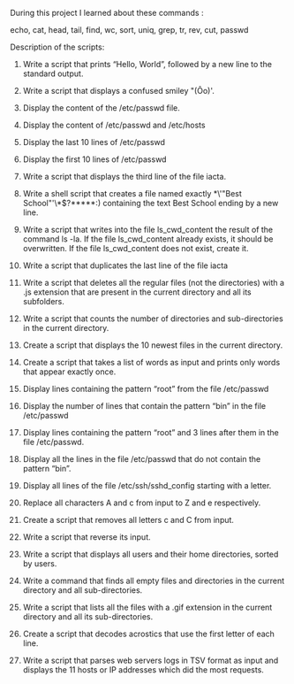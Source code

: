 During this project I learned about these commands :

echo, cat, head, tail, find, wc, sort, uniq, grep, tr, rev, cut, passwd

Description of the scripts: 

1. Write a script that prints “Hello, World”, followed by a new line to the standard output.

2. Write a script that displays a confused smiley "(Ôo)'.

3. Display the content of the /etc/passwd file.

4. Display the content of /etc/passwd and /etc/hosts

5. Display the last 10 lines of /etc/passwd

6. Display the first 10 lines of /etc/passwd

7. Write a script that displays the third line of the file iacta.

8. Write a shell script that creates a file named exactly \*\\'"Best School"\'\\*$\?\*\*\*\*\*:) containing the text Best School ending by a new line.

9. Write a script that writes into the file ls_cwd_content the result of the command ls -la. If the file ls_cwd_content already exists, it should be overwritten. If the file ls_cwd_content does not exist, create it.

10. Write a script that duplicates the last line of the file iacta

11. Write a script that deletes all the regular files (not the directories) with a .js extension that are present in the current directory and all its subfolders.

12. Write a script that counts the number of directories and sub-directories in the current directory.

13. Create a script that displays the 10 newest files in the current directory.

14. Create a script that takes a list of words as input and prints only words that appear exactly once.

15. Display lines containing the pattern “root” from the file /etc/passwd

16. Display the number of lines that contain the pattern “bin” in the file /etc/passwd

17. Display lines containing the pattern “root” and 3 lines after them in the file /etc/passwd.

18. Display all the lines in the file /etc/passwd that do not contain the pattern “bin”.

19. Display all lines of the file /etc/ssh/sshd_config starting with a letter.

20. Replace all characters A and c from input to Z and e respectively.

21. Create a script that removes all letters c and C from input.

22. Write a script that reverse its input.

23. Write a script that displays all users and their home directories, sorted by users.

24. Write a command that finds all empty files and directories in the current directory and all sub-directories.

25. Write a script that lists all the files with a .gif extension in the current directory and all its sub-directories.

26. Create a script that decodes acrostics that use the first letter of each line.

27. Write a script that parses web servers logs in TSV format as input and displays the 11 hosts or IP addresses which did the most requests. 
